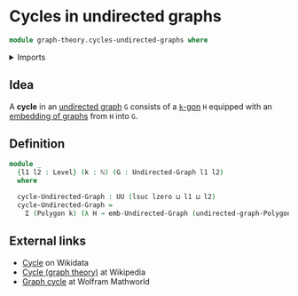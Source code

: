 # Cycles in undirected graphs

```agda
module graph-theory.cycles-undirected-graphs where
```

<details><summary>Imports</summary>

```agda
open import elementary-number-theory.natural-numbers

open import foundation.dependent-pair-types
open import foundation.universe-levels

open import graph-theory.embeddings-undirected-graphs
open import graph-theory.polygons
open import graph-theory.undirected-graphs
```

</details>

## Idea

A **cycle** in an [undirected graph](graph-theory.undirected-graphs.md) `G`
consists of a [`k`-gon](graph-theory.polygons.md) `H` equipped with an
[embedding of graphs](graph-theory.embeddings-undirected-graphs.md) from `H`
into `G`.

## Definition

```agda
module _
  {l1 l2 : Level} (k : ℕ) (G : Undirected-Graph l1 l2)
  where

  cycle-Undirected-Graph : UU (lsuc lzero ⊔ l1 ⊔ l2)
  cycle-Undirected-Graph =
    Σ (Polygon k) (λ H → emb-Undirected-Graph (undirected-graph-Polygon k H) G)
```

## External links

- [Cycle](https://www.wikidata.org/entity/Q245595) on Wikidata
- [Cycle (graph theory)](<https://en.wikipedia.org/wiki/Cycle_(graph_theory)>)
  at Wikipedia
- [Graph cycle](https://mathworld.wolfram.com/GraphCycle.html) at Wolfram
  Mathworld
